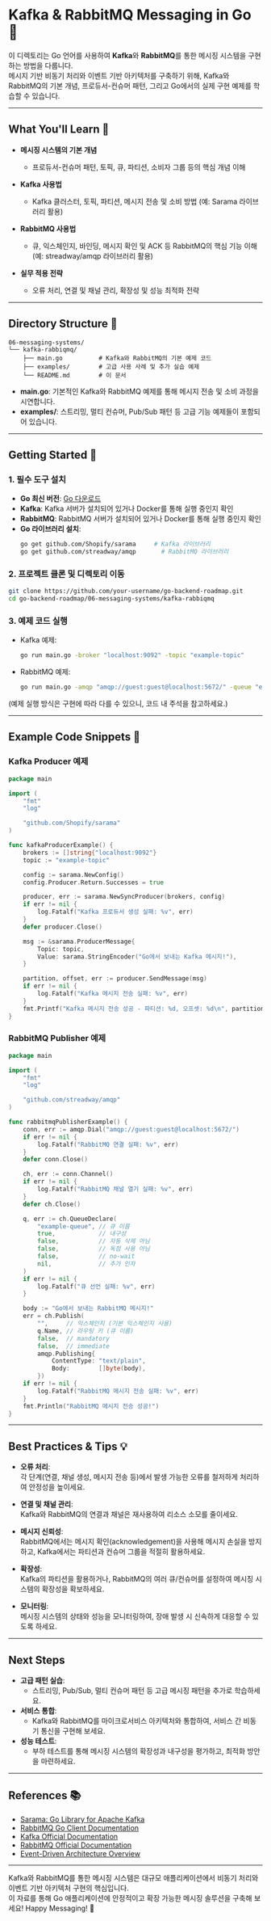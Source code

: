 # Kafka & RabbitMQ Messaging in Go 🚀

이 디렉토리는 Go 언어를 사용하여 **Kafka**와 **RabbitMQ**를 통한 메시징 시스템을 구현하는 방법을 다룹니다.  
메시지 기반 비동기 처리와 이벤트 기반 아키텍처를 구축하기 위해, Kafka와 RabbitMQ의 기본 개념, 프로듀서-컨슈머 패턴, 그리고 Go에서의 실제 구현 예제를 학습할 수 있습니다.

---

## What You'll Learn 🎯

- **메시징 시스템의 기본 개념**  
  - 프로듀서-컨슈머 패턴, 토픽, 큐, 파티션, 소비자 그룹 등의 핵심 개념 이해

- **Kafka 사용법**  
  - Kafka 클러스터, 토픽, 파티션, 메시지 전송 및 소비 방법 (예: Sarama 라이브러리 활용)

- **RabbitMQ 사용법**  
  - 큐, 익스체인지, 바인딩, 메시지 확인 및 ACK 등 RabbitMQ의 핵심 기능 이해 (예: streadway/amqp 라이브러리 활용)

- **실무 적용 전략**  
  - 오류 처리, 연결 및 채널 관리, 확장성 및 성능 최적화 전략

---

## Directory Structure 📁

```plaintext
06-messaging-systems/
└── kafka-rabbiqmq/
    ├── main.go          # Kafka와 RabbitMQ의 기본 예제 코드
    ├── examples/        # 고급 사용 사례 및 추가 실습 예제
    └── README.md        # 이 문서
```

- **main.go**: 기본적인 Kafka와 RabbitMQ 예제를 통해 메시지 전송 및 소비 과정을 시연합니다.
- **examples/**: 스트리밍, 멀티 컨슈머, Pub/Sub 패턴 등 고급 기능 예제들이 포함되어 있습니다.

---

## Getting Started 🚀

### 1. 필수 도구 설치
- **Go 최신 버전**: [Go 다운로드](https://go.dev/dl/)
- **Kafka**: Kafka 서버가 설치되어 있거나 Docker를 통해 실행 중인지 확인
- **RabbitMQ**: RabbitMQ 서버가 설치되어 있거나 Docker를 통해 실행 중인지 확인
- **Go 라이브러리 설치**:
  ```bash
  go get github.com/Shopify/sarama     # Kafka 라이브러리
  go get github.com/streadway/amqp       # RabbitMQ 라이브러리
  ```

### 2. 프로젝트 클론 및 디렉토리 이동
```bash
git clone https://github.com/your-username/go-backend-roadmap.git
cd go-backend-roadmap/06-messaging-systems/kafka-rabbiqmq
```

### 3. 예제 코드 실행
- Kafka 예제:
  ```bash
  go run main.go -broker "localhost:9092" -topic "example-topic"
  ```
- RabbitMQ 예제:
  ```bash
  go run main.go -amqp "amqp://guest:guest@localhost:5672/" -queue "example-queue"
  ```
(예제 실행 방식은 구현에 따라 다를 수 있으니, 코드 내 주석을 참고하세요.)

---

## Example Code Snippets 📄

### Kafka Producer 예제
```go
package main

import (
    "fmt"
    "log"

    "github.com/Shopify/sarama"
)

func kafkaProducerExample() {
    brokers := []string{"localhost:9092"}
    topic := "example-topic"

    config := sarama.NewConfig()
    config.Producer.Return.Successes = true

    producer, err := sarama.NewSyncProducer(brokers, config)
    if err != nil {
        log.Fatalf("Kafka 프로듀서 생성 실패: %v", err)
    }
    defer producer.Close()

    msg := &sarama.ProducerMessage{
        Topic: topic,
        Value: sarama.StringEncoder("Go에서 보내는 Kafka 메시지!"),
    }

    partition, offset, err := producer.SendMessage(msg)
    if err != nil {
        log.Fatalf("Kafka 메시지 전송 실패: %v", err)
    }
    fmt.Printf("Kafka 메시지 전송 성공 - 파티션: %d, 오프셋: %d\n", partition, offset)
}
```

### RabbitMQ Publisher 예제
```go
package main

import (
    "fmt"
    "log"

    "github.com/streadway/amqp"
)

func rabbitmqPublisherExample() {
    conn, err := amqp.Dial("amqp://guest:guest@localhost:5672/")
    if err != nil {
        log.Fatalf("RabbitMQ 연결 실패: %v", err)
    }
    defer conn.Close()

    ch, err := conn.Channel()
    if err != nil {
        log.Fatalf("RabbitMQ 채널 열기 실패: %v", err)
    }
    defer ch.Close()

    q, err := ch.QueueDeclare(
        "example-queue", // 큐 이름
        true,            // 내구성
        false,           // 자동 삭제 아님
        false,           // 독점 사용 아님
        false,           // no-wait
        nil,             // 추가 인자
    )
    if err != nil {
        log.Fatalf("큐 선언 실패: %v", err)
    }

    body := "Go에서 보내는 RabbitMQ 메시지!"
    err = ch.Publish(
        "",     // 익스체인지 (기본 익스체인지 사용)
        q.Name, // 라우팅 키 (큐 이름)
        false,  // mandatory
        false,  // immediate
        amqp.Publishing{
            ContentType: "text/plain",
            Body:        []byte(body),
        })
    if err != nil {
        log.Fatalf("RabbitMQ 메시지 전송 실패: %v", err)
    }
    fmt.Println("RabbitMQ 메시지 전송 성공!")
}
```

---

## Best Practices & Tips 💡

- **오류 처리**:  
  각 단계(연결, 채널 생성, 메시지 전송 등)에서 발생 가능한 오류를 철저하게 처리하여 안정성을 높이세요.
  
- **연결 및 채널 관리**:  
  Kafka와 RabbitMQ의 연결과 채널은 재사용하여 리소스 소모를 줄이세요.
  
- **메시지 신뢰성**:  
  RabbitMQ에서는 메시지 확인(acknowledgement)을 사용해 메시지 손실을 방지하고, Kafka에서는 파티션과 컨슈머 그룹을 적절히 활용하세요.
  
- **확장성**:  
  Kafka의 파티션을 활용하거나, RabbitMQ의 여러 큐/컨슈머를 설정하여 메시징 시스템의 확장성을 확보하세요.
  
- **모니터링**:  
  메시징 시스템의 상태와 성능을 모니터링하여, 장애 발생 시 신속하게 대응할 수 있도록 하세요.

---

## Next Steps

- **고급 패턴 실습**:  
  - 스트리밍, Pub/Sub, 멀티 컨슈머 패턴 등 고급 메시징 패턴을 추가로 학습하세요.
- **서비스 통합**:  
  - Kafka와 RabbitMQ를 마이크로서비스 아키텍처와 통합하여, 서비스 간 비동기 통신을 구현해 보세요.
- **성능 테스트**:  
  - 부하 테스트를 통해 메시징 시스템의 확장성과 내구성을 평가하고, 최적화 방안을 마련하세요.

---

## References 📚

- [Sarama: Go Library for Apache Kafka](https://github.com/Shopify/sarama)
- [RabbitMQ Go Client Documentation](https://pkg.go.dev/github.com/streadway/amqp)
- [Kafka Official Documentation](https://kafka.apache.org/documentation/)
- [RabbitMQ Official Documentation](https://www.rabbitmq.com/documentation.html)
- [Event-Driven Architecture Overview](https://martinfowler.com/articles/201701-event-driven.html)

---

Kafka와 RabbitMQ를 통한 메시징 시스템은 대규모 애플리케이션에서 비동기 처리와 이벤트 기반 아키텍처 구현의 핵심입니다.  
이 자료를 통해 Go 애플리케이션에 안정적이고 확장 가능한 메시징 솔루션을 구축해 보세요! Happy Messaging! 🚀